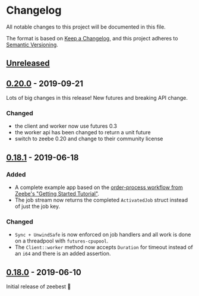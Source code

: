 # Changelog
All notable changes to this project will be documented in this file.

The format is based on [Keep a Changelog](https://keepachangelog.com/en/1.0.0/),
and this project adheres to [Semantic Versioning](https://semver.org/spec/v2.0.0.html).

## [Unreleased]

## [0.20.0] - 2019-09-21
Lots of big changes in this release! New futures and breaking API change.
### Changed
- the client and worker now use futures 0.3
- the worker api has been changed to return a unit future
- switch to zeebe 0.20 and change to their community license

## [0.18.1] - 2019-06-18
### Added
- A complete example app based on the [order-process workflow from Zeebe's "Getting Started Tutorial"][order_process].
- The job stream now returns the completed `ActivatedJob` struct instead of just the job key. 
### Changed
- `Sync + UnwindSafe` is now enforced on job handlers and all work is done on a threadpool with `futures-cpupool`.
- The `Client::worker` method now accepts `Duration` for timeout instead of an `i64` and there is an added assertion.

## [0.18.0] - 2019-06-10
Initial release of zeebest 🥏

[Unreleased]: https://github.com/xmclark/zeebest/compare/v0.20.0...HEAD
[0.20.0]: https://github.com/xmclark/zeebest/compare//v0.18.1..v0.20.0
[0.18.1]: https://github.com/xmclark/zeebest/compare//v0.18.0..v0.18.1
[0.18.0]: https://github.com/xmclark/zeebest/releases/tag/v0.18.0

[order_process]: https://docs.zeebe.io/getting-started/README.html